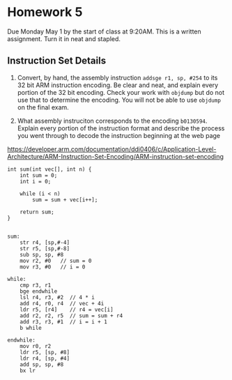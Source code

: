 # Homework 5

Due Monday May 1 by the start of class at 9:20AM. This is a written 
assignment. Turn it in neat and stapled.  

## Instruction Set Details

1. Convert, by hand, the assembly instruction `addsge r1, sp, #254` to its
32 bit ARM instruction encoding.  Be clear and neat, and explain every 
portion of the 32 bit encoding.  Check your work with `objdump` but do not
use that to determine the encoding. You will not be able to use `objdump` 
on the final exam. 

2. What assembly instruciton corresponds to the encoding `b0130594`.
Explain every portion of the instruction format and describe the process
you went through to decode the instruction beginning at the web page

https://developer.arm.com/documentation/ddi0406/c/Application-Level-Architecture/ARM-Instruction-Set-Encoding/ARM-instruction-set-encoding 


```
int sum(int vec[], int n) {
    int sum = 0;
    int i = 0;

    while (i < n)
        sum = sum + vec[i++];

    return sum;
}
```

```

sum:
    str r4, [sp,#-4]
    str r5, [sp,#-8]
    sub sp, sp, #8
    mov r2, #0   // sum = 0
    mov r3, #0   // i = 0

while:
    cmp r3, r1
    bge endwhile
    lsl r4, r3, #2  // 4 * i
    add r4, r0, r4  // vec + 4i
    ldr r5, [r4]    // r4 = vec[i]
    add r2, r2, r5  // sum = sum + r4
    add r3, r3, #1  // i = i + 1
    b while

endwhile:
    mov r0, r2
    ldr r5, [sp, #8]
    ldr r4, [sp, #4]
    add sp, sp, #8
    bx lr
``` 


